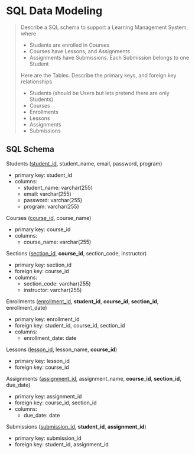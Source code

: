 # SQL Data Modeling

> Describe a SQL schema to support a Learning Management System, where
>
> - Students are enrolled in Courses
> - Courses have Lessons, and Assignments
> - Assignments have Submissions. Each Submission belongs to one Student
>
> Here are the Tables. Describe the primary keys, and foreign key relationships
>
> - Students (should be Users but lets pretend there are only Students)
> - Courses
> - Enrollments
> - Lessons
> - Assignments
> - Submissions

## SQL Schema

Students (<u>student_id</u>, student_name, email, password, program)

- primary key: student_id
- columns:
  - student_name: varchar(255)
  - email: varchar(255)
  - password: varchar(255)
  - program: varchar(255)

Courses (<u>course_id</u>, course_name)

- primary key: course_id
- columns:
  - course_name: varchar(255)

Sections (<u>section_id</u>, **course_id**, section_code, instructor)

- primary key: section_id
- foreign key: course_id
- columns:
  - section_code: varchar(255)
  - instructor: varchar(255)

Enrollments (<u>enrollment_id</u>, **student_id**, **course_id**, **section_id**, enrollment_date)

- primary key: enrollment_id
- foreign key: student_id, course_id, section_id
- columns:
  - enrollment_date: date

Lessons (<u>lesson_id</u>, lesson_name, **course_id**)

- primary key: lesson_id
- foreign key: course_id

Assignments (<u>assignment_id</u>, assignment_name, **course_id**, **section_id**, due_date)

- primary key: assignment_id
- foreign key: course_id, section_id
- columns:
  - due_date: date

Submissions (<u>submission_id</u>, **student_id**, **assignment_id**)

- primary key: submission_id
- foreign key: student_id, assignment_id
